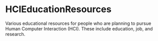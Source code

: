 # HCIEducationResources
Various educational resources for people who are planning to pursue Human Computer Interaction (HCI). These include education, job, and research.
